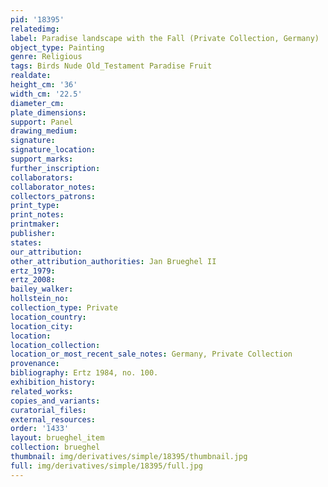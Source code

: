 ```yaml
---
pid: '18395'
relatedimg: 
label: Paradise landscape with the Fall (Private Collection, Germany)
object_type: Painting
genre: Religious
tags: Birds Nude Old_Testament Paradise Fruit
realdate: 
height_cm: '36'
width_cm: '22.5'
diameter_cm: 
plate_dimensions: 
support: Panel
drawing_medium: 
signature: 
signature_location: 
support_marks: 
further_inscription: 
collaborators: 
collaborator_notes: 
collectors_patrons: 
print_type: 
print_notes: 
printmaker: 
publisher: 
states: 
our_attribution: 
other_attribution_authorities: Jan Brueghel II
ertz_1979: 
ertz_2008: 
bailey_walker: 
hollstein_no: 
collection_type: Private
location_country: 
location_city: 
location: 
location_collection: 
location_or_most_recent_sale_notes: Germany, Private Collection
provenance: 
bibliography: Ertz 1984, no. 100.
exhibition_history: 
related_works: 
copies_and_variants: 
curatorial_files: 
external_resources: 
order: '1433'
layout: brueghel_item
collection: brueghel
thumbnail: img/derivatives/simple/18395/thumbnail.jpg
full: img/derivatives/simple/18395/full.jpg
---
```

